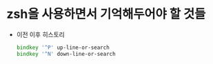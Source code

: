 # zsh을 사용하면서 기억해두어야 할 것들

- 이전 이후 히스토리
  ```zsh
  bindkey '^P' up-line-or-search
  bindkey '^N' down-line-or-search
  ```
